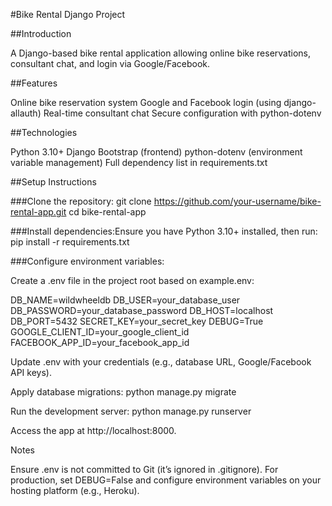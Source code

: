 #Bike Rental Django Project

##Introduction

A Django-based bike rental application allowing online bike reservations, consultant chat, and login via Google/Facebook.

##Features

Online bike reservation system
Google and Facebook login (using django-allauth)
Real-time consultant chat
Secure configuration with python-dotenv

##Technologies

Python 3.10+
Django
Bootstrap (frontend)
python-dotenv (environment variable management)
Full dependency list in requirements.txt

##Setup Instructions

###Clone the repository:
git clone https://github.com/your-username/bike-rental-app.git
cd bike-rental-app

###Install dependencies:Ensure you have Python 3.10+ installed, then run:
pip install -r requirements.txt

###Configure environment variables:

Create a .env file in the project root based on example.env:

DB_NAME=wildwheeldb
DB_USER=your_database_user
DB_PASSWORD=your_database_password
DB_HOST=localhost
DB_PORT=5432
SECRET_KEY=your_secret_key
DEBUG=True
GOOGLE_CLIENT_ID=your_google_client_id
FACEBOOK_APP_ID=your_facebook_app_id

Update .env with your credentials (e.g., database URL, Google/Facebook API keys).


Apply database migrations:
python manage.py migrate


Run the development server:
python manage.py runserver

Access the app at http://localhost:8000.


Notes

Ensure .env is not committed to Git (it’s ignored in .gitignore).
For production, set DEBUG=False and configure environment variables on your hosting platform (e.g., Heroku).

